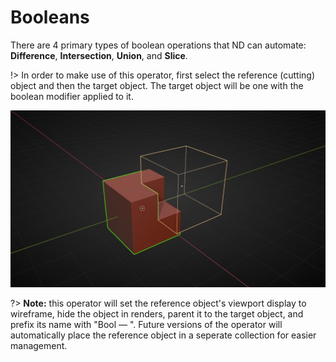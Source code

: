 # Booleans

There are 4 primary types of boolean operations that ND can automate: **Difference**, **Intersection**, **Union**, and **Slice**.

!> In order to make use of this operator, first select the reference (cutting) object and then the target object. The target object will be one with the boolean modifier applied to it.

![Boolean Operator](../_media/boolean-out.jpg ':size=800')

?> **Note:** this operator will set the reference object's viewport display to wireframe, hide the object in renders, parent it to the target object, and prefix its name with "Bool — ". Future versions of the operator will automatically place the reference object in a seperate collection for easier management.
